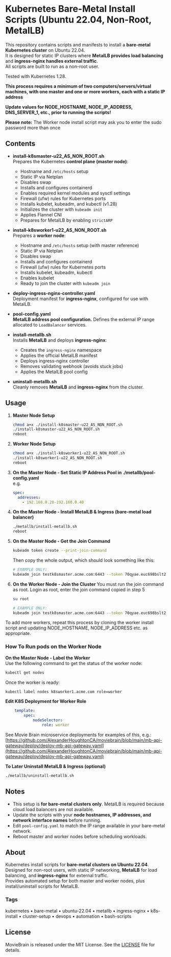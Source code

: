 # Kubernetes Bare-Metal Install Scripts (Ubuntu 22.04, Non-Root, MetalLB)

This repository contains scripts and manifests to install a **bare-metal Kubernetes cluster** on Ubuntu 22.04.  
It is designed for static IP clusters where **MetalLB provides load balancing** and **ingress-nginx handles external traffic**.  
All scripts are built to run as a non-root user.

Tested with Kubernetes 1.28.

**This process requires a minimum of two computers/servers/virtual machines, with one master and one or more workers, each with a static IP address**

**Update values for NODE_HOSTNAME, NODE_IP_ADDRESS, DNS_SERVER_1, etc., prior to running the scripts!**

**Please note:** The Worker node install script may ask you to enter the sudo password more than once

## Contents

- **install-k8smaster-u22_AS_NON_ROOT.sh**  
  Prepares the Kubernetes **control plane (master node)**:  
  - Hostname and `/etc/hosts` setup  
  - Static IP via Netplan  
  - Disables swap  
  - Installs and configures containerd  
  - Enables required kernel modules and sysctl settings  
  - Firewall (ufw) rules for Kubernetes ports  
  - Installs kubelet, kubeadm, and kubectl (v1.28)  
  - Initializes the cluster with `kubeadm init`  
  - Applies Flannel CNI  
  - Prepares for MetalLB by enabling `strictARP`

- **install-k8sworker1-u22_AS_NON_ROOT.sh**  
  Prepares a **worker node**:  
  - Hostname and `/etc/hosts` setup (with master reference)  
  - Static IP via Netplan  
  - Disables swap  
  - Installs and configures containerd  
  - Firewall (ufw) rules for Kubernetes ports  
  - Installs kubelet, kubeadm, kubectl  
  - Enables kubelet  
  - Ready to join the cluster with `kubeadm join`

- **deploy-ingress-nginx-controller.yaml**  
  Deployment manifest for **ingress-nginx**, configured for use with MetalLB.

- **pool-config.yaml**  
  **MetalLB address pool configuration.** Defines the external IP range allocated to `LoadBalancer` services.

- **install-metallb.sh**  
  Installs **MetalLB** and deploys **ingress-nginx**:  
  - Creates the `ingress-nginx` namespace  
  - Applies the official MetalLB manifest  
  - Deploys ingress-nginx controller  
  - Removes validating webhook (avoids stuck jobs)  
  - Applies the MetalLB pool config

- **uninstall-metallb.sh**  
  Cleanly removes **MetalLB** and **ingress-nginx** from the cluster.

## Usage

1. **Master Node Setup**  
   ```bash
   chmod a+x ./install-k8smaster-u22_AS_NON_ROOT.sh
   ./install-k8smaster-u22_AS_NON_ROOT.sh
   reboot
   ```

2. **Worker Node Setup**  
   ```bash
   chmod a+x ./install-k8sworker1-u22_AS_NON_ROOT.sh
   ./install-k8sworker1-u22_AS_NON_ROOT.sh
   reboot
   ```

3. **On the Master Node - Set Static IP Address Pool in ./metallb/pool-config.yaml**  
e.g.
    ```yaml
    spec:
      addresses:
        - 192.168.0.20-192.168.0.40
    ```


4. **On the Master Node - Install MetalLB & Ingress (bare-metal load balancer)**  
   ```bash
   ./metallb/install-metallb.sh
   reboot
   ```

5. **On the Master Node - Get the Join Command**
   ```bash
   kubeadm token create --print-join-command
   ```
   Then copy the whole output, which should look something like this:  
   ```bash
   # EXAMPLE ONLY:
   kubeadm join testk8smaster.acme.com:6443 --token 70qyae.euc698bslt24k2ex --discovery-token-ca-cert-hash sha256:d44e6fbb35aba470f1b0ae5fc791c3e9603bed79c714887cb5b6520cbcf3013c 
   ```

6. **On the Worker Node - Join the Cluster**
   You must run the join command as root.
   Login as root, enter the join command copied in step 5
   ```bash
   su root

   # EXAMPLE ONLY:
   kubeadm join testk8smaster.acme.com:6443 --token 70qyae.euc698bslt24k2ex --discovery-token-ca-cert-hash sha256:d44e6fbb35aba470f1b0ae5fc791c3e9603bed79c714887cb5b6520cbcf3013c 
   ```

To add more workers, repeat this process by cloning the worker install script and updating NODE_HOSTNAME, NODE_IP_ADDRESS etc. as appropriate.

### How To Run pods on the Worker Node

**On the Master Node - Label the Worker**  
   Use the following command to get the status of the worker node:
   ```bash
   kubectl get nodes
   ```
   Once the worker is ready:
   ```bash
   kubectl label nodes k8sworker1.acme.com role=worker
   ```


**Edit K8S Deployment for Worker Role**
```yaml
    template:
        spec:
            nodeSelector:
                role: worker
```

See Movie Brain microservice deployments for examples of this, e.g.:  
[https://github.com/AlexanderHoughtonCA/moviebrain/blob/main/mb-api-gateway/deploy/deploy-mb-api-gateway.yaml](https://github.com/AlexanderHoughtonCA/moviebrain/blob/main/mb-api-gateway/deploy/deploy-mb-api-gateway.yaml)

**To Later Uninstall MetalLB & Ingress (optional)**  
   ```bash
   ./metallb/uninstall-metallb.sh
   ```

## Notes

- This setup is **for bare-metal clusters only**. MetalLB is required because cloud load balancers are not available.  
- Update the scripts with your **node hostnames, IP addresses, and network interface names** before running.  
- Edit `pool-config.yaml` to match the IP range available in your bare-metal network.  
- Reboot master and worker nodes before scheduling workloads.

## About

Kubernetes install scripts for **bare-metal clusters on Ubuntu 22.04**.  
Designed for non-root users, with static IP networking, **MetalLB** for load balancing, and **ingress-nginx** for external traffic.  
Provides automated setup for both master and worker nodes, plus install/uninstall scripts for MetalLB.

### Tags
kubernetes • bare-metal • ubuntu-22.04 • metallb • ingress-nginx • k8s-install • cluster-setup • devops • automation • bash-scripts


## License
MovieBrain is released under the MIT License. See the [LICENSE](https://github.com/AlexanderHoughtonCA/kubernetes-install-scripts/blob/main/LICENSE) file for details.

